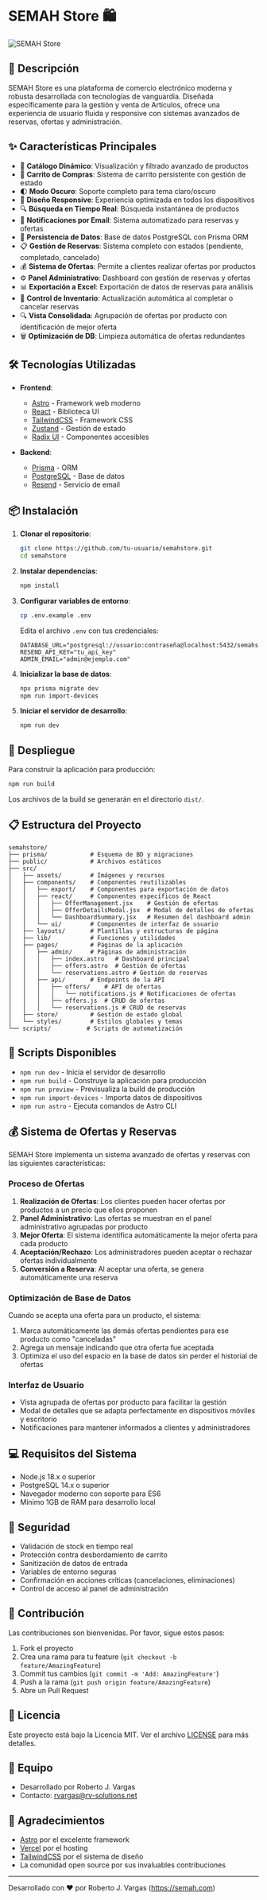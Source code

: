 # SEMAH Store 🛍️

![SEMAH Store](./src/assets/semahLogo.png)

## 🚀 Descripción

SEMAH Store es una plataforma de comercio electrónico moderna y robusta desarrollada con tecnologías de vanguardia. Diseñada específicamente para la gestión y venta de Artículos, ofrece una experiencia de usuario fluida y responsive con sistemas avanzados de reservas, ofertas y administración.

## ✨ Características Principales

- 🎯 **Catálogo Dinámico**: Visualización y filtrado avanzado de productos
- 🛒 **Carrito de Compras**: Sistema de carrito persistente con gestión de estado
- 🌓 **Modo Oscuro**: Soporte completo para tema claro/oscuro
- 📱 **Diseño Responsive**: Experiencia optimizada en todos los dispositivos
- 🔍 **Búsqueda en Tiempo Real**: Búsqueda instantánea de productos
- 📧 **Notificaciones por Email**: Sistema automatizado para reservas y ofertas
- 💾 **Persistencia de Datos**: Base de datos PostgreSQL con Prisma ORM
- 📋 **Gestión de Reservas**: Sistema completo con estados (pendiente, completado, cancelado)
- 💰 **Sistema de Ofertas**: Permite a clientes realizar ofertas por productos
- ⚙️ **Panel Administrativo**: Dashboard con gestión de reservas y ofertas
- 📊 **Exportación a Excel**: Exportación de datos de reservas para análisis
- 🔄 **Control de Inventario**: Actualización automática al completar o cancelar reservas
- 🔍 **Vista Consolidada**: Agrupación de ofertas por producto con identificación de mejor oferta
- 🗑️ **Optimización de DB**: Limpieza automática de ofertas redundantes

## 🛠️ Tecnologías Utilizadas

- **Frontend**:
  - [Astro](https://astro.build/) - Framework web moderno
  - [React](https://reactjs.org/) - Biblioteca UI
  - [TailwindCSS](https://tailwindcss.com/) - Framework CSS
  - [Zustand](https://zustand-demo.pmnd.rs/) - Gestión de estado
  - [Radix UI](https://www.radix-ui.com/) - Componentes accesibles

- **Backend**:
  - [Prisma](https://www.prisma.io/) - ORM
  - [PostgreSQL](https://www.postgresql.org/) - Base de datos
  - [Resend](https://resend.com/) - Servicio de email

## 📦 Instalación

1. **Clonar el repositorio**:
   ```bash
   git clone https://github.com/tu-usuario/semahstore.git
   cd semahstore
   ```

2. **Instalar dependencias**:
   ```bash
   npm install
   ```

3. **Configurar variables de entorno**:
   ```bash
   cp .env.example .env
   ```
   Edita el archivo `.env` con tus credenciales:
   ```env
   DATABASE_URL="postgresql://usuario:contraseña@localhost:5432/semahstore"
   RESEND_API_KEY="tu_api_key"
   ADMIN_EMAIL="admin@ejemplo.com"
   ```

4. **Inicializar la base de datos**:
   ```bash
   npx prisma migrate dev
   npm run import-devices
   ```

5. **Iniciar el servidor de desarrollo**:
   ```bash
   npm run dev
   ```

## 🚀 Despliegue

Para construir la aplicación para producción:

```bash
npm run build
```

Los archivos de la build se generarán en el directorio `dist/`.

## 📋 Estructura del Proyecto

```
semahstore/
├── prisma/            # Esquema de BD y migraciones
├── public/            # Archivos estáticos
├── src/
│   ├── assets/        # Imágenes y recursos
│   ├── components/    # Componentes reutilizables
│   │   ├── export/    # Componentes para exportación de datos
│   │   ├── react/     # Componentes específicos de React
│   │   │   ├── OfferManagement.jsx    # Gestión de ofertas
│   │   │   ├── OfferDetailsModal.jsx  # Modal de detalles de ofertas
│   │   │   └── DashboardSummary.jsx   # Resumen del dashboard admin
│   │   └── ui/        # Componentes de interfaz de usuario
│   ├── layouts/       # Plantillas y estructuras de página
│   ├── lib/           # Funciones y utilidades
│   ├── pages/         # Páginas de la aplicación
│   │   ├── admin/     # Páginas de administración
│   │   │   ├── index.astro   # Dashboard principal
│   │   │   ├── offers.astro  # Gestión de ofertas
│   │   │   └── reservations.astro # Gestión de reservas
│   │   ├── api/       # Endpoints de la API
│   │   │   ├── offers/    # API de ofertas
│   │   │   │   └── notifications.js # Notificaciones de ofertas
│   │   │   ├── offers.js  # CRUD de ofertas
│   │   │   └── reservations.js # CRUD de reservas
│   ├── store/         # Gestión de estado global
│   └── styles/        # Estilos globales y temas
└── scripts/          # Scripts de automatización
```

## 📝 Scripts Disponibles

- `npm run dev` - Inicia el servidor de desarrollo
- `npm run build` - Construye la aplicación para producción
- `npm run preview` - Previsualiza la build de producción
- `npm run import-devices` - Importa datos de dispositivos
- `npm run astro` - Ejecuta comandos de Astro CLI

## 💰 Sistema de Ofertas y Reservas

SEMAH Store implementa un sistema avanzado de ofertas y reservas con las siguientes características:

### Proceso de Ofertas

1. **Realización de Ofertas**: Los clientes pueden hacer ofertas por productos a un precio que ellos proponen
2. **Panel Administrativo**: Las ofertas se muestran en el panel administrativo agrupadas por producto
3. **Mejor Oferta**: El sistema identifica automáticamente la mejor oferta para cada producto
4. **Aceptación/Rechazo**: Los administradores pueden aceptar o rechazar ofertas individualmente
5. **Conversión a Reserva**: Al aceptar una oferta, se genera automáticamente una reserva

### Optimización de Base de Datos

Cuando se acepta una oferta para un producto, el sistema:

1. Marca automáticamente las demás ofertas pendientes para ese producto como "canceladas"
2. Agrega un mensaje indicando que otra oferta fue aceptada
3. Optimiza el uso del espacio en la base de datos sin perder el historial de ofertas

### Interfaz de Usuario

- Vista agrupada de ofertas por producto para facilitar la gestión
- Modal de detalles que se adapta perfectamente en dispositivos móviles y escritorio
- Notificaciones para mantener informados a clientes y administradores

## 💻 Requisitos del Sistema

- Node.js 18.x o superior
- PostgreSQL 14.x o superior
- Navegador moderno con soporte para ES6
- Mínimo 1GB de RAM para desarrollo local

## 🔐 Seguridad

- Validación de stock en tiempo real
- Protección contra desbordamiento de carrito
- Sanitización de datos de entrada
- Variables de entorno seguras
- Confirmación en acciones críticas (cancelaciones, eliminaciones)
- Control de acceso al panel de administración

## 🤝 Contribución

Las contribuciones son bienvenidas. Por favor, sigue estos pasos:

1. Fork el proyecto
2. Crea una rama para tu feature (`git checkout -b feature/AmazingFeature`)
3. Commit tus cambios (`git commit -m 'Add: AmazingFeature'`)
4. Push a la rama (`git push origin feature/AmazingFeature`)
5. Abre un Pull Request

## 📄 Licencia

Este proyecto está bajo la Licencia MIT. Ver el archivo [LICENSE](LICENSE) para más detalles.

## 👥 Equipo

- Desarrollado por Roberto J. Vargas
- Contacto: rvargas@rv-solutions.net

## 🌟 Agradecimientos

- [Astro](https://astro.build/) por el excelente framework
- [Vercel](https://vercel.com/) por el hosting
- [TailwindCSS](https://tailwindcss.com/) por el sistema de diseño
- La comunidad open source por sus invaluables contribuciones

---

Desarrollado con ❤️ por Roberto J. Vargas
(https://semah.com)
